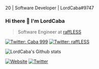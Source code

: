20 | Software Developer | LordCaba#9747

### Hi there 👋 I'm LordCaba
> Software Engineer at [raffLESS](https://twitter.com/raffLESS_)

[![Twitter: Caba 999](https://img.shields.io/twitter/follow/Caba_999?style=social)](https://twitter.com/Caba_999)
[![Twitter: raffLESS](https://img.shields.io/twitter/follow/raffLESS_?style=social)](https://twitter.com/raffLESS_)

![LordCaba's Github stats](https://github-readme-stats.vercel.app/api?username=LordCaba&theme=highcontrast&show_icons=true&bg_color=1C1B25&title_color=6A97EA&icon_color=BA72CF&text_color=42BD9D&count_private=true)


<a href="https://www.raffless.it" target="_blank"><img alt="Website" src="https://img.shields.io/badge/Website-www.raffless.it-blue?style=flat&logo=google-chrome"></a>
<a href="https://www.raffless.it" target="_blank"><img alt="Twitter" src="https://img.shields.io/badge/Website-@Caba_999-blue?style=flat&logo=twitter"></a>
